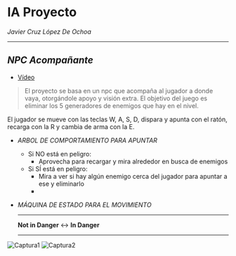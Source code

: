 # IA Proyecto 
_Javier Cruz López De Ochoa_
____________________________________________________________________________________________________________________________
## _NPC Acompañante_
* [Vídeo](https://drive.google.com/file/d/1_8wkUjq-LrX3Nnfu8yrl7W7LhrGkl79A/view?usp=sharing)
> El proyecto se basa en un npc que acompaña al jugador a donde vaya, otorgándole apoyo y visión extra. El objetivo del juego es eliminar los 5 generadores de enemigos que hay en el nivel. 

El jugador se mueve con las teclas W, A, S, D, dispara y apunta con el ratón, recarga con la R y cambia de arma con la E. 

- _ARBOL DE COMPORTAMIENTO PARA APUNTAR_
  
  - Si NO está en peligro:
    - Aprovecha para recargar y mira alrededor en busca de enemigos
  - Si SÍ está en peligro: 
    - Mira a ver si hay algún enemigo cerca del jugador para apuntar a ese y eliminarlo
    - 



- _MÁQUINA DE ESTADO PARA EL MOVIMIENTO_
     __________
    **Not in Danger**  <->  **In Danger**
  
    _________
 ![Captura1](../P1/Assets/Markdown/Captura1.png)
 ![Captura2](../P1/Assets/Markdown/Captura2.png)
 
